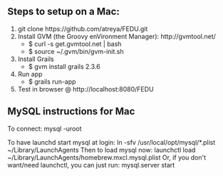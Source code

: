 <h2>Steps to setup on a Mac:</h2>
<ol>
    <li>
        git clone https://github.com/atreya/FEDU.git
    </li>
    <li>
        Install GVM (the Groovy enVironment Manager): http://gvmtool.net/
        <ul>
            <li>
                $ curl -s get.gvmtool.net | bash
            </li>
            <li>
                $ source ~/.gvm/bin/gvm-init.sh
            </li>
        </ul>
    </li>
    <li>
        Install Grails
        <ul>
            <li>
                $ gvm install grails 2.3.6
            </li>
        </ul>
    </li>
    <li>
        Run app
        <ul>
            <li>
                $ grails run-app
            </li>
        </ul>
    </li>
    <li>
        Test in browser @ http://localhost:8080/FEDU
    </li>
</ol>

<h2>MySQL instructions for Mac</h2>
To connect:
    mysql -uroot

To have launchd start mysql at login:
    ln -sfv /usr/local/opt/mysql/*.plist ~/Library/LaunchAgents
Then to load mysql now:
    launchctl load ~/Library/LaunchAgents/homebrew.mxcl.mysql.plist
Or, if you don't want/need launchctl, you can just run:
    mysql.server start

